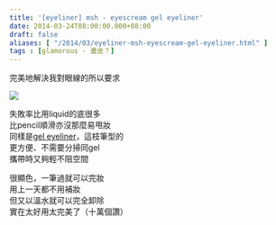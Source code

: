 ```yaml
---
title: '[eyeliner] msh - eyescream gel eyeliner'
date: 2014-03-24T08:00:00.000+08:00
draft: false
aliases: [ "/2014/03/eyeliner-msh-eyescream-gel-eyeliner.html" ]
tags : [glamorous - 畫皮？]
---
```


完美地解決我對眼線的所以要求  

![](/images/mshline.jpg)

失敗率比用liquid的底很多  
比pencil順滑亦沒那麼易甩妝  
同樣是[gel eyeliner](https://hidie.net/bbgelline/)，這枝筆型的  
更方便、不需要分掃同gel  
攜帶時又夠輕不阻空間

  

很顯色，一筆過就可以完妝  
用上一天都不用補妝  
但又以溫水就可以完全卸除  
實在太好用太完美了（十萬個讚）
